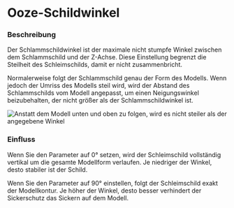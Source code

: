 Ooze-Schildwinkel
====
### **Beschreibung**
Der Schlammschildwinkel ist der maximale nicht stumpfe Winkel zwischen dem Schlammschild und der Z-Achse. Diese Einstellung begrenzt die Steilheit des Schleimschilds, damit er nicht zusammenbricht.

Normalerweise folgt der Schlammschild genau der Form des Modells. Wenn jedoch der Umriss des Modells steil wird, wird der Abstand des Schlammschilds vom Modell angepasst, um einen Neigungswinkel beizubehalten, der nicht größer als der Schlammschildwinkel ist.

![Anstatt dem Modell unten und oben zu folgen, wird es nicht steiler als der angegebene Winkel](../images/ooze_shield.svg)

### **Einfluss**
Wenn Sie den Parameter auf 0° setzen, wird der Schleimschild vollständig vertikal um die gesamte Modellform verlaufen. Je niedriger der Winkel, desto stabiler ist der Schild.

Wenn Sie den Parameter auf 90° einstellen, folgt der Schleimschild exakt der Modellkontur. Je höher der Winkel, desto besser verhindert der Sickerschutz das Sickern auf dem Modell.